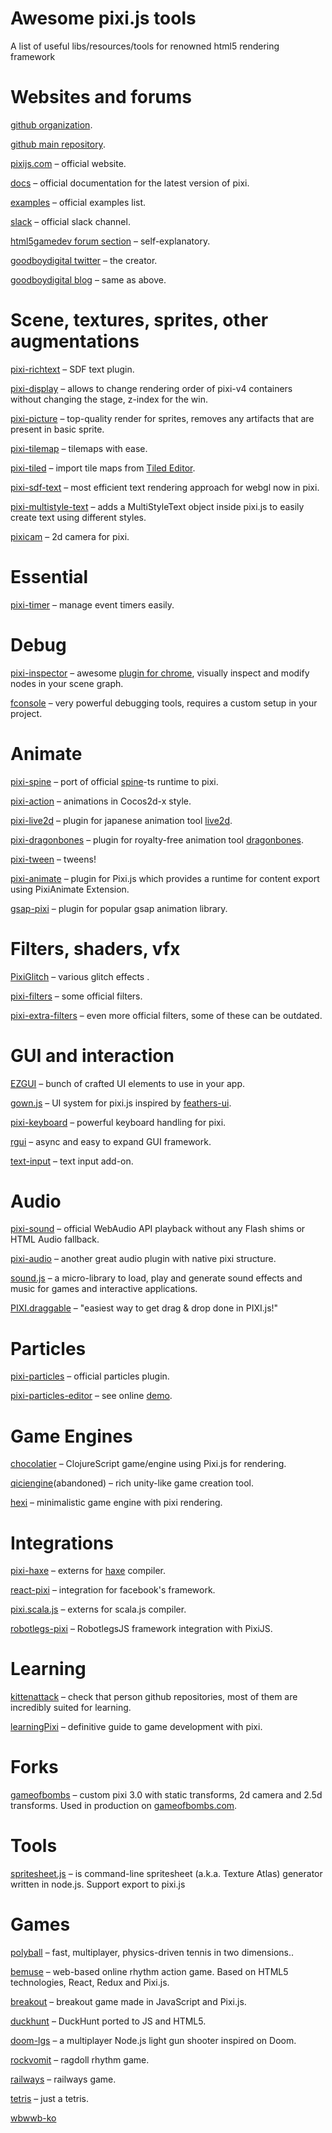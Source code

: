 Awesome pixi.js tools
=====================

A list of useful libs/resources/tools for renowned html5 rendering framework

Websites and forums
===================

[github organization](https://github.com/pixijs).

[github main repository](https://github.com/pixijs/pixi.js).

[pixijs.com](http://www.pixijs.com/) – official website.

[docs](http://pixijs.download/release/docs/index.html) – official documentation for the latest version of pixi.

[examples](http://pixijs.github.io/examples/) – official examples list.

[slack](http://pixijs.slack.com/) – official slack channel. 

[html5gamedev forum section](http://www.html5gamedevs.com/forum/15-pixijs/) – self-explanatory.

[goodboydigital twitter](https://twitter.com/goodboydigital) – the creator.

[goodboydigital blog](http://www.goodboydigital.com/blog/) – same as above.


Scene, textures, sprites, other augmentations
=============================================

[pixi-richtext](https://github.com/avgjs/pixi-richtext) – SDF text plugin.

[pixi-display](https://github.com/pixijs/pixi-display) – allows to change rendering order of pixi-v4 containers without changing the stage, z-index for the win.

[pixi-picture](https://github.com/pixijs/pixi-picture) – top-quality render for sprites, removes any artifacts that are present in basic sprite.

[pixi-tilemap](https://github.com/pixijs/pixi-tilemap) – tilemaps with ease.

[pixi-tiled](https://github.com/beeglebug/pixi-tiled) – import tile maps from [Tiled Editor](http://www.mapeditor.org/).

[pixi-sdf-text](https://github.com/PixelsCommander/pixi-sdf-text) – most efficient text rendering approach for webgl now in pixi.

[pixi-multistyle-text](https://github.com/tleunen/pixi-multistyle-text) – adds a MultiStyleText object inside pixi.js to easily create text using different styles.

[pixicam](https://github.com/georgiee/lab-pixicam) – 2d camera for pixi.


Essential
=========

[pixi-timer](https://github.com/Nazariglez/pixi-timer) – manage event timers easily.


Debug
=====

[pixi-inspector](https://github.com/bfanger/pixi-inspector) – awesome [plugin for chrome](https://chrome.google.com/webstore/detail/pixi-inspector/aamddddknhcagpehecnhphigffljadon), visually inspect and modify nodes in your scene graph.

[fconsole](https://github.com/flashist/fconsole) – very powerful debugging tools, requires a custom setup in your project.


Animate
=======

[pixi-spine](https://github.com/pixijs/pixi-spine) – port of official [spine](http://esotericsoftware.com/)-ts runtime to pixi.

[pixi-action](https://github.com/hustcc/pixi-action) – animations in Cocos2d-x style.

[pixi-live2d](https://github.com/avgjs/pixi-live2d) – plugin for japanese animation tool [live2d](http://live2d.com).

[pixi-dragonbones](https://github.com/cinkonaap/pixi-dragonbones) – plugin for royalty-free animation tool [dragonbones](http://dragonbones.com/en/index.html).

[pixi-tween](https://github.com/Nazariglez/pixi-tween) – tweens!

[pixi-animate](https://github.com/jiborobot/pixi-animate) – plugin for Pixi.js which provides a runtime for content export using PixiAnimate Extension.

[gsap-pixi](https://github.com/noprotocol/gsap-pixi-plugin) – plugin for popular gsap animation library.


Filters, shaders, vfx
=====================

[PixiGlitch](https://github.com/ktingvoar/PixiGlitch) – various glitch effects .

[pixi-filters](https://github.com/pixijs/pixi-filters) – some official filters.

[pixi-extra-filters](https://github.com/pixijs/pixi-extra-filters) – even more official filters, some of these can be outdated.


GUI and interaction
===================

[EZGUI](https://github.com/Ezelia/EZGUI) – bunch of crafted UI elements to use in your app.

[gown.js](https://github.com/GreyRook/gown.js) – UI system for pixi.js inspired by [feathers-ui](https://feathersui.com/).

[pixi-keyboard](https://github.com/Nazariglez/pixi-keyboard) – powerful keyboard handling for pixi.

[rgui](https://github.com/molingyu/rguijs) – async and easy to expand GUI framework.

[text-input](https://github.com/limikael/PixiTextInput) – text input add-on.


Audio
=====

[pixi-sound](https://github.com/pixijs/pixi-sound) – official WebAudio API playback without any Flash shims or HTML Audio fallback.

[pixi-audio](https://github.com/Nazariglez/pixi-audio) – another great audio plugin with native pixi structure.

[sound.js](https://github.com/kittykatattack/sound.js) – a micro-library to load, play and generate sound effects and music for games and interactive applications.

[PIXI.draggable](https://github.com/SebastianNette/PIXI.draggable) – "easiest way to get drag & drop done in PIXI.js!"

Particles
=========

[pixi-particles](https://github.com/pixijs/pixi-particles) – official particles plugin.

[pixi-particles-editor](https://github.com/pixijs/pixi-particles-editor) – see online [demo](http://pixijs.github.io/pixi-particles-editor/).


Game Engines
============

[chocolatier](https://github.com/alexkehayias/chocolatier) – ClojureScript game/engine using Pixi.js for rendering.

[qiciengine](https://github.com/qiciengine/qiciengine)(abandoned) – rich unity-like game creation tool. 

[hexi](https://github.com/kittykatattack/hexi) – minimalistic game engine with pixi rendering.


Integrations
============

[pixi-haxe](https://github.com/pixijs/pixi-haxe) – externs for [haxe](haxe.org) compiler.

[react-pixi](https://github.com/Izzimach/react-pixi) – integration for facebook's framework.

[pixi.scala.js](https://github.com/scalajs-io/pixijs) – externs for scala.js compiler.

[robotlegs-pixi](https://github.com/GoodgameStudios/RobotlegsJS-Pixi) – RobotlegsJS framework integration with PixiJS.

Learning
========

[kittenattack](https://github.com/kittykatattack) – check that person github repositories, most of them are incredibly suited for learning.

[learningPixi](https://github.com/kittykatattack/learningPixi) – definitive guide to game development with pixi.


Forks
=====

[gameofbombs](https://github.com/gameofbombs/pixi.js) – custom pixi 3.0 with static transforms, 2d camera and 2.5d transforms. Used in production on [gameofbombs.com](gameofbombs.com).


Tools
=====

[spritesheet.js](https://github.com/krzysztof-o/spritesheet.js) – is command-line spritesheet (a.k.a. Texture Atlas) generator written in node.js. Support export to pixi.js


Games
=====

[polyball](https://github.com/polyball/polyball) – fast, multiplayer, physics-driven tennis in two dimensions..

[bemuse](https://github.com/bemusic/bemuse) – web-based online rhythm action game. Based on HTML5 technologies, React, Redux and Pixi.js.

[breakout](https://github.com/Bonnee/breakthefuckout) – breakout game made in JavaScript and Pixi.js.

[duckhunt](https://github.com/MattSurabian/DuckHunt-JS) – DuckHunt ported to JS and HTML5.

[doom-lgs](https://github.com/matiasbeckerle/doom-lgs) – a multiplayer Node.js light gun shooter inspired on Doom.

[rockvomit](https://github.com/rocket-hands/rockvomit ) – ragdoll rhythm game.

[railways](https://github.com/ivanpopelyshev/railways) – railways game.

[tetris](https://github.com/nylira/tetris) – just a tetris.

[wbwwb-ko](https://github.com/simnalamburt/wbwwb-ko)
